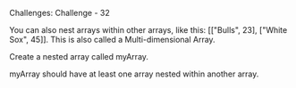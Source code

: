 Challenges: Challenge - 32

You can also nest arrays within other arrays, like this: [["Bulls", 23], ["White Sox", 45]]. This is also called a Multi-dimensional Array.


Create a nested array called myArray.


myArray should have at least one array nested within another array.